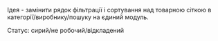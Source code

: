 Ідея - замінити рядок фільтрації і сортування над товарною сіткою в категорії/виробнику/пошуку на єдиний модуль.

Статус: сирий/не робочий/відкладений